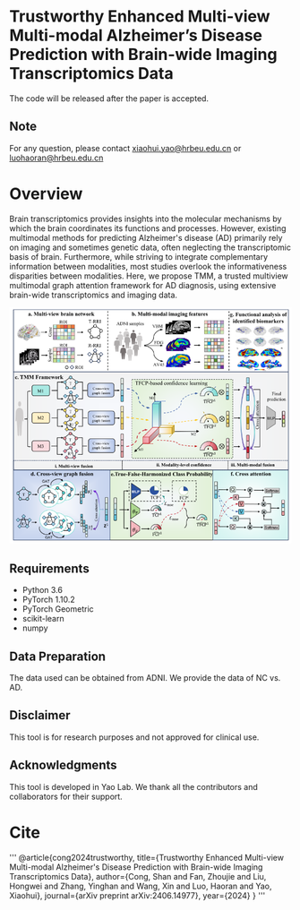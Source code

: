# Trustworthy Enhanced Multi-view Multi-modal Alzheimer’s Disease Prediction with Brain-wide Imaging Transcriptomics Data

The code will be released after the paper is accepted.

## Note
For any question, please contact xiaohui.yao@hrbeu.edu.cn or luohaoran@hrbeu.edu.cn

# Overview
Brain transcriptomics provides insights into the molecular mechanisms by which the brain coordinates its functions and processes. However, existing multimodal methods for predicting Alzheimer's disease (AD) primarily rely on imaging and sometimes genetic data, often neglecting the transcriptomic basis of brain. Furthermore, while striving to integrate complementary information between modalities, most studies overlook the informativeness disparities between modalities. Here, we propose TMM, a trusted multiview multimodal graph attention framework for AD diagnosis, using extensive brain-wide transcriptomics and imaging data. 

![Framework](frameworkTMM.png)

## Requirements

- Python 3.6
- PyTorch 1.10.2
- PyTorch Geometric
- scikit-learn
- numpy

## Data Preparation
The data used can be obtained from ADNI. We provide the data of NC vs. AD.

## Disclaimer
This tool is for research purposes and not approved for clinical use.

## Acknowledgments
This tool is developed in Yao Lab. We thank all the contributors and collaborators for their support.

# Cite
'''
@article{cong2024trustworthy,
  title={Trustworthy Enhanced Multi-view Multi-modal Alzheimer's Disease Prediction with Brain-wide Imaging Transcriptomics Data},
  author={Cong, Shan and Fan, Zhoujie and Liu, Hongwei and Zhang, Yinghan and Wang, Xin and Luo, Haoran and Yao, Xiaohui},
  journal={arXiv preprint arXiv:2406.14977},
  year={2024}
}
'''


